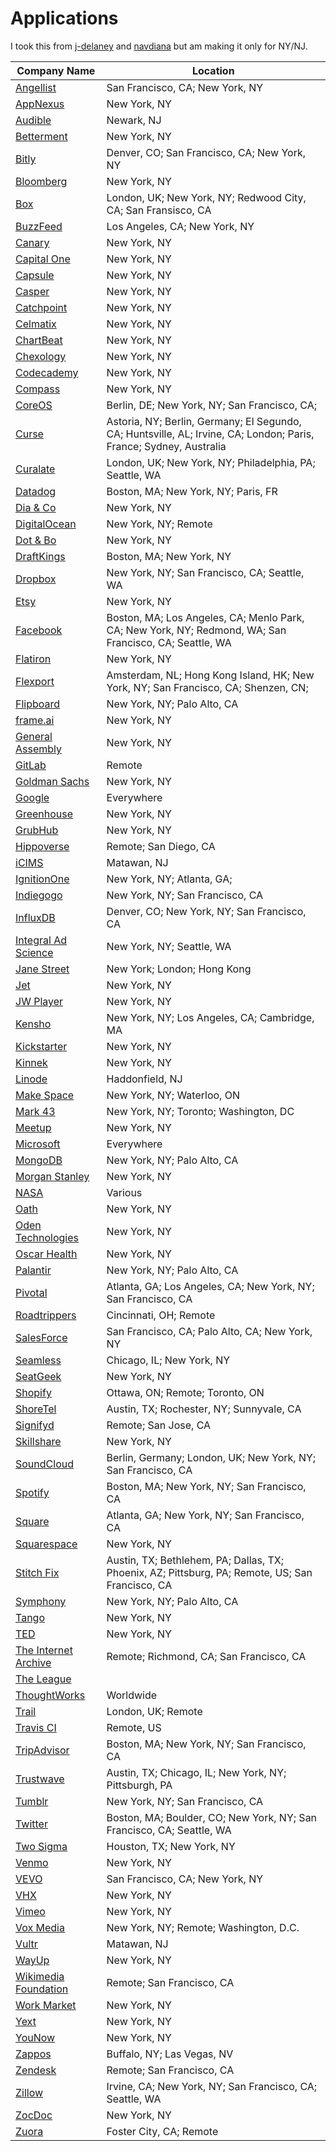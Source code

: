 # Applications

I took this from [j-delaney](https://github.com/j-delaney/easy-application) and [navdiana](https://github.com/navdiana/easy-application) but am making it only for NY/NJ.

<!-- BEGIN DATA -->
| Company Name | Location |
| --- | --- |
| [Angellist](https://angel.co/angellist/jobs) | San Francisco, CA; New York, NY |
| [AppNexus](https://www.appnexus.com/en/company/careers) | New York, NY |
| [Audible](https://www.audiblecareers.com/job/AUDIUS55/Software-Development-Engineer) | Newark, NJ |
| [Betterment](https://www.betterment.com/careers/) | New York, NY |
| [Bitly](https://bitly.com/pages/careers) | Denver, CO; San Francisco, CA; New York, NY  |
| [Bloomberg](https://www.bloomberg.com/careers/) | New York, NY |
| [Box](https://www.box.com/careers) | London, UK; New York, NY; Redwood City, CA; San Fransisco, CA |
| [BuzzFeed](https://www.buzzfeed.com/about/jobs) | Los Angeles, CA; New York, NY |
| [Canary](https://canary.is/careers/) | New York, NY |
| [Capital One](https://www.capitalonecareers.com/) | New York, NY |
| [Capsule](https://www.capsulecares.com/about/) | New York, NY |
| [Casper](http://www.casper.com/jobs) | New York, NY |
| [Catchpoint](http://www.catchpoint.com/careers/) | New York, NY |
| [Celmatix](https://celmatix.com/careers) | New York, NY |
| [ChartBeat](https://chartbeat.com/careers/) | New York, NY |
| [Chexology](https://jobs.lever.co/chexology) | New York, NY |
| [Codecademy](https://www.codecademy.com/about/jobs) | New York, NY |
| [Compass](https://www.compass.com/careers/) | New York, NY |
| [CoreOS](https://coreos.com/careers/) | Berlin, DE; New York, NY; San Francisco, CA; |
| [Curse](https://www.curseinc.com/careers?cookieTest=1) | Astoria, NY; Berlin, Germany; El Segundo, CA; Huntsville, AL; Irvine, CA; London; Paris, France; Sydney, Australia |
| [Curalate](https://www.themuse.com/companies/curalate) | London, UK; New York, NY; Philadelphia, PA; Seattle, WA |
| [Datadog](https://www.datadoghq.com/careers/) | Boston, MA; New York, NY; Paris, FR |
| [Dia & Co](https://www.dia.com/careers) | New York, NY |
| [DigitalOcean](https://www.digitalocean.com/company/careers/) | New York, NY; Remote |
| [Dot & Bo](https://www.dotandbo.com/content/jobs) | New York, NY |
| [DraftKings](http://careers.draftkings.com/) | Boston, MA; New York, NY |
| [Dropbox](https://www.dropbox.com/jobs) | New York, NY; San Francisco, CA; Seattle, WA |
| [Etsy](https://www.etsy.com/careers/) | New York, NY |
| [Facebook](https://www.facebook.com/careers/) | Boston, MA; Los Angeles, CA; Menlo Park, CA; New York, NY; Redmond, WA; San Francisco, CA; Seattle, WA |
| [Flatiron](https://www.flatiron.com/careers) | New York, NY |
| [Flexport](https://www.flexport.com/careers) | Amsterdam, NL; Hong Kong Island, HK; New York, NY; San Francisco, CA; Shenzen, CN;|
| [Flipboard](https://about.flipboard.com/careers/) | New York, NY; Palo Alto, CA |
| [frame.ai](https://frame-ai.workable.com/) | New York, NY |
| [General Assembly](https://generalassemb.ly/careers) | New York, NY |
| [GitLab](https://about.gitlab.com/jobs/) | Remote |
| [Goldman Sachs](http://www.goldmansachs.com/careers/) | New York, NY |
| [Google](https://careers.google.com/) | Everywhere |
| [Greenhouse](http://www.greenhouse.io/careers) | New York, NY |
| [GrubHub](https://www.grubhub.com/about/careers) | New York, NY |
| [Hippoverse](https://www.hippoverse.com/join_our_team) | Remote; San Diego, CA |
| [iCIMS](https://careers.icims.com) | Matawan, NJ |
| [IgnitionOne](https://www.ignitionone.com/company/careers/) | New York, NY; Atlanta, GA; |
| [Indiegogo](https://www.indiegogo.com/careers) | New York, NY; San Francisco, CA |
| [InfluxDB](https://www.influxdata.com/careers/) | Denver, CO; New York, NY; San Francisco, CA |
| [Integral Ad Science](https://integralads.com/about/careers/) | New York, NY; Seattle, WA |
| [Jane Street](https://www.janestreet.com/join-jane-street/open-positions/) | New York; London; Hong Kong |
| [Jet](https://jet.com/careers) | New York, NY |
| [JW Player](https://boards.greenhouse.io/jwplayer#.WozmcxPwbow) | New York, NY |
| [Kensho](https://www.kensho.com/careers) | New York, NY; Los Angeles, CA; Cambridge, MA |
| [Kickstarter](https://www.kickstarter.com/jobs) | New York, NY |
| [Kinnek](https://www.kinnek.com/jointeam/) | New York, NY |
| [Linode](https://www.linode.com/careers) | Haddonfield, NJ |
| [Make Space](https://makespace.com/about/careers/engineering) | New York, NY; Waterloo, ON |
| [Mark 43](https://www.mark43.com/careers/) | New York, NY; Toronto; Washington, DC |
| [Meetup](http://www.meetup.com/jobs/) | New York, NY |
| [Microsoft](https://careers.microsoft.com/) | Everywhere |
| [MongoDB](https://www.mongodb.com/careers) | New York, NY; Palo Alto, CA |
| [Morgan Stanley](https://www.morganstanley.com/people-opportunities/students-graduates) | New York, NY |
| [NASA](https://nasajobs.nasa.gov/default.htm) | Various |
| [Oath](https://www.oath.com/careers/job-openings?jobFamily=Engineering%20and%20Technology) | New York, NY |
| [Oden Technologies](https://oden.io/joinus) | New York, NY |
| [Oscar Health](https://www.hioscar.com/careers/) | New York, NY |
| [Palantir](https://www.palantir.com/careers/) | New York, NY; Palo Alto, CA |
| [Pivotal](https://pivotal.io/careers) | Atlanta, GA; Los Angeles, CA; New York, NY; San Francisco, CA |
| [Roadtrippers](http://jobs.roadtrippers.com) | Cincinnati, OH; Remote |
| [SalesForce](https://www.salesforce.com/company/careers/) | San Francisco, CA; Palo Alto, CA; New York, NY |
| [Seamless](https://www.seamless.com/about/careers) | Chicago, IL; New York, NY |
| [SeatGeek](https://seatgeek.com/jobs) | New York, NY |
| [Shopify](https://www.shopify.com/careers) | Ottawa, ON; Remote; Toronto, ON |
| [ShoreTel](https://www.shoretel.com/careers) | Austin, TX; Rochester, NY; Sunnyvale, CA |
| [Signifyd](https://www.signifyd.com/careers/) | Remote; San Jose, CA |
| [Skillshare](https://www.skillshare.com/careers) | New York, NY |
| [SoundCloud](https://soundcloud.com/jobs) | Berlin, Germany; London, UK; New York, NY; San Francisco, CA |
| [Spotify](https://www.spotifyjobs.com/) | Boston, MA; New York, NY; San Francisco, CA |
| [Square](https://squareup.com/careers) | Atlanta, GA; New York, NY; San Francisco, CA |
| [Squarespace](https://www.squarespace.com/about/careers) | New York, NY |
| [Stitch Fix](https://www.stitchfix.com/careers) | Austin, TX; Bethlehem, PA; Dallas, TX; Phoenix, AZ; Pittsburg, PA; Remote, US; San Francisco, CA|
| [Symphony](https://symphony.com/company/careers) | New York, NY; Palo Alto, CA |
| [Tango](https://www.tango.me/careers/) | New York, NY |
| [TED](https://www.ted.com/about/our-organization/jobs-at-ted) | New York, NY |
| [The Internet Archive](https://archive.org/about/jobs.php) | Remote; Richmond, CA; San Francisco, CA |
| [The League](http://www.theleague.com/jobs/) |  |
| [ThoughtWorks](https://www.thoughtworks.com/careers) | Worldwide |
| [Trail](http://careers.trailapp.com) | London, UK; Remote |
| [Travis CI](https://travisci.workable.com/) | Remote, US |
| [TripAdvisor](https://www.tripadvisor.com/careers/) | Boston, MA; New York, NY; San Francisco, CA |
| [Trustwave](https://careers.trustwave.com) | Austin, TX; Chicago, IL; New York, NY; Pittsburgh, PA |
| [Tumblr](https://www.tumblr.com/jobs) | New York, NY; San Francisco, CA |
| [Twitter](https://careers.twitter.com/careers) | Boston, MA; Boulder, CO; New York, NY; San Francisco, CA; Seattle, WA |
| [Two Sigma](https://careers.twosigma.com/) |  Houston, TX; New York, NY |
| [Venmo](https://venmo.com/jobs/) | New York, NY |
| [VEVO](https://www.vevo.com/careers) | San Francisco, CA; New York, NY |
| [VHX](https://www.vhx.tv/jobs) | New York, NY |
| [Vimeo](https://vimeo.com/jobs) | New York, NY |
| [Vox Media](https://www.voxmedia.com/careers) | New York, NY; Remote; Washington, D.C. |
| [Vultr](https://www.vultr.com/corporate/careers/) | Matawan, NJ |
| [WayUp](https://www.wayup.com/joinus/) | New York, NY |
| [Wikimedia Foundation](https://wikimediafoundation.org/wiki/Work_with_us) | Remote; San Francisco, CA |
| [Work Market](https://www.workmarket.com/careers) | New York, NY |
| [Yext](http://www.yext.com/careers/) | New York, NY |
| [YouNow](https://www.younow.com/careers) | New York, NY |
| [Zappos](https://jobs.zappos.com/choose-your-team) | Buffalo, NY; Las Vegas, NV |
| [Zendesk](https://www.zendesk.com/jobs/) | Remote; San Francisco, CA |
| [Zillow](https://www.zillow.com/jobs/) | Irvine, CA; New York, NY; San Francisco, CA; Seattle, WA |
| [ZocDoc](https://www.zocdoc.com/about/careers) | New York, NY |
| [Zuora](https://www.zuora.com/about/careers/) | Foster City, CA; Remote |
